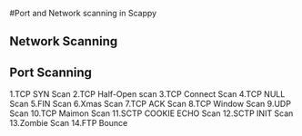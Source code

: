 #Port and Network scanning in Scappy

## Network Scanning

## Port Scanning
  1.TCP SYN Scan
  2.TCP Half-Open scan
  3.TCP Connect Scan
  4.TCP NULL Scan
  5.FIN Scan
  6.Xmas Scan
  7.TCP ACK Scan
  8.TCP Window Scan
  9.UDP Scan
  10.TCP Maimon Scan
  11.SCTP COOKIE ECHO Scan
  12.SCTP INIT Scan
  13.Zombie Scan
  14.FTP Bounce
